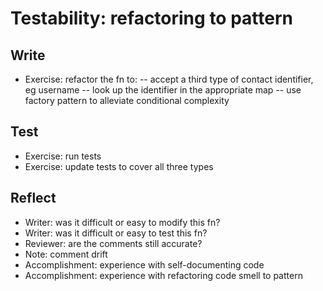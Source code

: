 # Testability: refactoring to pattern

## Write

- Exercise: refactor the fn to:
-- accept a third type of contact identifier, eg username
-- look up the identifier in the appropriate map
-- use factory pattern to alleviate conditional complexity

## Test

- Exercise: run tests
- Exercise: update tests to cover all three types

## Reflect

- Writer: was it difficult or easy to modify this fn?
- Writer: was it difficult or easy to test this fn?
- Reviewer: are the comments still accurate?
- Note: comment drift
- Accomplishment: experience with self-documenting code
- Accomplishment: experience with refactoring code smell to pattern